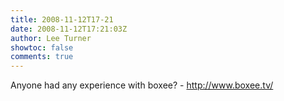 ```yaml
---
title: 2008-11-12T17-21
date: 2008-11-12T17:21:03Z
author: Lee Turner
showtoc: false
comments: true
---
```


Anyone had any experience with boxee? - http://www.boxee.tv/

